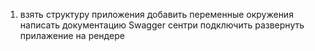 1) взять структуру приложения
добавить переменные окружения 
написать документацию Swagger
сентри подключить
развернуть прилажение на рендере
